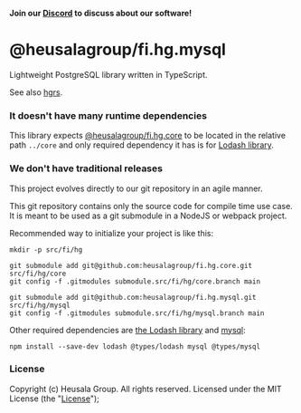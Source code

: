 **Join our [Discord](https://discord.gg/UBTrHxA78f) to discuss about our software!**

# @heusalagroup/fi.hg.mysql

Lightweight PostgreSQL library written in TypeScript.

See also [hgrs](https://github.com/heusalagroup/hgrs).

### It doesn't have many runtime dependencies

This library expects [@heusalagroup/fi.hg.core](https://github.com/heusalagroup/fi.hg.core) to be located 
in the relative path `../core` and only required dependency it has is for [Lodash 
library](https://lodash.com/).

### We don't have traditional releases

This project evolves directly to our git repository in an agile manner.

This git repository contains only the source code for compile time use case. It is meant to be used 
as a git submodule in a NodeJS or webpack project.

Recommended way to initialize your project is like this:

```
mkdir -p src/fi/hg

git submodule add git@github.com:heusalagroup/fi.hg.core.git src/fi/hg/core
git config -f .gitmodules submodule.src/fi/hg/core.branch main

git submodule add git@github.com:heusalagroup/fi.hg.mysql.git src/fi/hg/mysql
git config -f .gitmodules submodule.src/fi/hg/mysql.branch main
```

Other required dependencies are [the Lodash library](https://lodash.com/) and [mysql](https://github.com/mysqljs/mysql):

```
npm install --save-dev lodash @types/lodash mysql @types/mysql
```

### License

Copyright (c) Heusala Group. All rights reserved. Licensed under the MIT License (the "[License](./LICENSE)");

